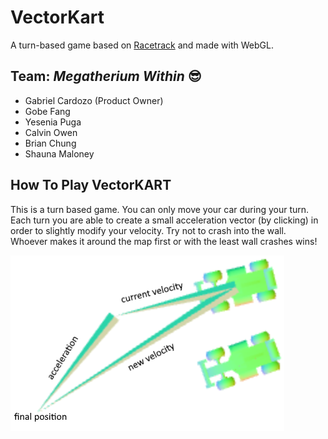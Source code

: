 # VectorKart

A turn-based game based on [Racetrack](https://en.wikipedia.org/wiki/Racetrack_(game)) and made with WebGL.

## Team: *Megatherium Within* 😎

- Gabriel Cardozo (Product Owner)
- Gobe Fang
- Yesenia Puga
- Calvin Owen
- Brian Chung
- Shauna Maloney

## How To Play VectorKART
This is a turn based game. You can only move your car during your turn. Each turn you are able to create a small acceleration vector (by clicking) in order to slightly modify your velocity. Try not to crash into the wall. Whoever makes it around the map first or with the least wall crashes wins!

![alt text](https://github.com/iamthetoaster/VectorKart/blob/readme-instructions/cars.png?raw=true)